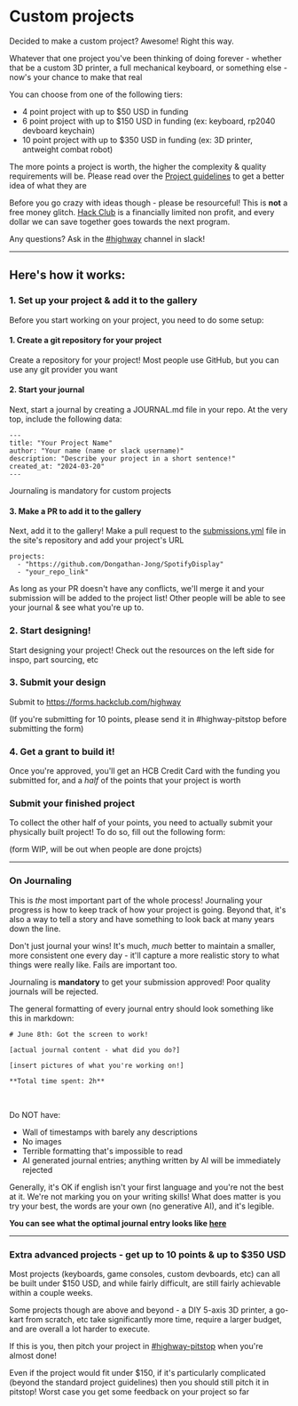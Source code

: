 # Custom projects

Decided to make a custom project? Awesome! Right this way.

Whatever that one project you've been thinking of doing forever - whether that be a custom 3D printer, a full mechanical keyboard, or something else - now's your chance to make that real

You can choose from one of the following tiers:

- 4 point project with up to $50 USD in funding
- 6 point project with up to $150 USD in funding (ex: keyboard, rp2040 devboard keychain)
- 10 point project with up to $350 USD in funding (ex: 3D printer, antweight combat robot)

The more points a project is worth, the higher the complexity & quality requirements will be. Please read over the [Project guidelines](/advanced/project-guidelines) to get a better idea of what they are

Before you go crazy with ideas though - please be resourceful! This is **not** a free money glitch. [Hack Club](https://hackclub.com) is a financially limited non profit, and every dollar we can save together goes towards the next program.

Any questions? Ask in the [#highway](https://hackclub.slack.com/archives/C08Q1H6D79B) channel in slack!


---

## Here's how it works:


### 1. Set up your project & add it to the gallery

Before you start working on your project, you need to do some setup:

#### 1. Create a git repository for your project

Create a repository for your project! Most people use GitHub, but you can use any git provider you want

#### 2. Start your journal

Next, start a journal by creating a JOURNAL.md file in your repo. At the very top, include the following data:


```
---
title: "Your Project Name"
author: "Your name (name or slack username)"
description: "Describe your project in a short sentence!"
created_at: "2024-03-20"
---
```
Journaling is mandatory for custom projects

#### 3. Make a PR to add it to the gallery

Next, add it to the gallery! Make a pull request to the [submissions.yml](https://github.com/hackclub/highway/blob/main/submissions.yml) file in the site's repository and add your project's URL

```
projects:
  - "https://github.com/Dongathan-Jong/SpotifyDisplay"
  - "your_repo_link"
```

As long as your PR doesn't have any conflicts, we'll merge it and your submission will be added to the project list! Other people will be able to see your journal & see what you're up to.

### 2. Start designing!

Start designing your project! Check out the resources on the left side for inspo, part sourcing, etc


### 3. Submit your design

Submit to https://forms.hackclub.com/highway

(If you're submitting for 10 points, please send it in #highway-pitstop before submitting the form)

### 4. Get a grant to build it!

Once you're approved, you'll get an HCB Credit Card with the funding you submitted for, and a *half* of the points that your project is worth


### Submit your finished project

To collect the other half of your points, you need to actually submit your physically built project! To do so, fill out the following form:

(form WIP, will be out when people are done projcts)


---

### On Journaling

This is *the* most important part of the whole process! Journaling your progress is how to keep track of how your project is going. Beyond that, it's also a way to tell a story and have something to look back at many years down the line.

Don't just journal your wins! It's much, *much* better to maintain a smaller, more consistent one every day - it'll capture a more realistic story to what things were really like. Fails are important too.

Journaling is **mandatory** to get your submission approved! Poor quality journals will be rejected. 

The general formatting of every journal entry should look something like this in markdown:

```
# June 8th: Got the screen to work!

[actual journal content - what did you do?]

[insert pictures of what you're working on!]

**Total time spent: 2h**
```
<br>

Do NOT have:

- Wall of timestamps with barely any descriptions
- No images
- Terrible formatting that's impossible to read
- AI generated journal entries; anything written by AI will be immediately rejected

Generally, it's OK if english isn't your first language and you're not the best at it. We're not marking you on your writing skills! What does matter is you try your best, the words are your own (no generative AI), and it's legible.

**You can see what the optimal journal entry looks like [here](/advanced/example-journal)**

---

### Extra advanced projects - get up to 10 points & up to $350 USD

Most projects (keyboards, game consoles, custom devboards, etc) can all be built under $150 USD, and while fairly difficult, are still fairly achievable within a couple weeks.

Some projects though are above and beyond - a DIY 5-axis 3D printer, a go-kart from scratch, etc take significantly more time, require a larger budget, and are overall a lot harder to execute.

If this is you, then pitch your project in [#highway-pitstop](https://hackclub.slack.com/archives/C08S22XRYMU) when you're almost done!

Even if the project would fit under $150, if it's particularly complicated (beyond the standard project guidelines) then you should still pitch it in pitstop! Worst case you get some feedback on your project so far
